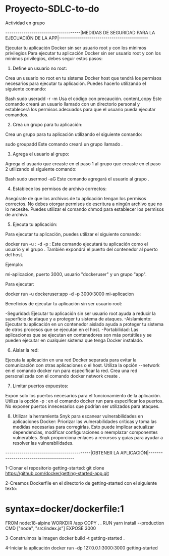# Proyecto-SDLC-to-do
Actividad en grupo


-------------------------------------|MEDIDAS DE SEGURIDAD PARA LA EJECUACIÓN DE LA APP|--------------------------------------------

Ejecutar tu aplicación Docker sin ser usuario root y con los mínimos privilegios
Para ejecutar tu aplicación Docker sin ser usuario root y con los mínimos privilegios, debes seguir estos pasos:

1. Define un usuario no root:

Crea un usuario no root en tu sistema Docker host que tendrá los permisos necesarios para ejecutar tu aplicación. Puedes hacerlo utilizando el siguiente comando:

Bash
sudo useradd -r -m <nombre-de-usuario>
Usa el código con precaución.
content_copy
Este comando creará un usuario llamado <nombre-de-usuario> con un directorio personal y establecerá los permisos adecuados para que el usuario pueda ejecutar comandos.

2. Crea un grupo para tu aplicación:

Crea un grupo para tu aplicación utilizando el siguiente comando:

sudo groupadd <nombre-de-grupo>
Este comando creará un grupo llamado <nombre-de-grupo>.

3. Agrega el usuario al grupo:

Agrega el usuario que creaste en el paso 1 al grupo que creaste en el paso 2 utilizando el siguiente comando:

Bash
sudo usermod -aG <nombre-de-grupo> <nombre-de-usuario>
Este comando agregará el usuario <nombre-de-usuario> al grupo <nombre-de-grupo>.

4. Establece los permisos de archivo correctos:

Asegúrate de que los archivos de tu aplicación tengan los permisos correctos. No debes otorgar permisos de escritura a ningún archivo que no lo necesite. Puedes utilizar el comando chmod para establecer los permisos de archivo.

5. Ejecuta tu aplicación:

Para ejecutar tu aplicación, puedes utilizar el siguiente comando:

docker run -u <nombre-de-usuario>:<nombre-de-grupo> -d -p <puerto-de-la-aplicacion>:<puerto-de-la-aplicacion> <nombre-de-imagen>
Este comando ejecutará tu aplicación como el usuario <nombre-de-usuario> y el grupo <nombre-de-grupo>. También expondrá el puerto <puerto-de-la-aplicacion> del contenedor al puerto <puerto-de-la-aplicacion> del host.

Ejemplo:

mi-aplicacion, puerto 3000, usuario "dockeruser" y un grupo "app".

Para ejecutar:

docker run -u dockeruser:app -d -p 3000:3000 mi-aplicacion

Beneficios de ejecutar tu aplicación sin ser usuario root:

-Seguridad: Ejecutar tu aplicación sin ser usuario root ayuda a reducir la superficie de ataque y a proteger tu sistema de ataques.
-Aislamiento: Ejecutar tu aplicación en un contenedor aislado ayuda a proteger tu sistema de otros procesos que se ejecutan en el host.
-Portabilidad: Las aplicaciones que se ejecutan en contenedores son más portátiles y se pueden ejecutar en cualquier sistema que tenga Docker instalado.

6. Aislar la red:

Ejecuta la aplicación en una red Docker separada para evitar la comunicación con otras aplicaciones o el host.
Utiliza la opción --network <nombre-de-red> en el comando docker run para especificar la red.
Crea una red personalizada con el comando docker network create <nombre-de-red>.

7. Limitar puertos expuestos:

Expon solo los puertos necesarios para el funcionamiento de la aplicación.
Utiliza la opción -p <puerto-contenedor>:<puerto-host> en el comando docker run para especificar los puertos.
No exponer puertos innecesarios que podrían ser utilizados para ataques.

8. Utilizar la herramienta Snyk para escanear vulnerabilidades en aplicaciones Docker:
Priorizar las vulnerabilidades críticas y toma las medidas necesarias para corregirlas.
Esto puede implicar actualizar dependencias, modificar configuraciones o reemplazar componentes vulnerables.
Snyk proporciona enlaces a recursos y guías para ayudar a resolver las vulnerabilidades.

------------------------------------------|OBTENER LA APLICACIÓN|-----------------------------------------

1-Clonar el repositorio getting-started:
git clone https://github.com/docker/getting-started-app.git

2-Creamos Dockerfile en el directorio de getting-started con el siguiente texto:
# syntax=docker/dockerfile:1
FROM node:18-alpine
WORKDIR /app
COPY . .
RUN yarn install --production
CMD ["node", "src/index.js"]
EXPOSE 3000

3-Construimos la imagen
docker build -t getting-started .

4-Iniciar la aplicación
docker run -dp 127.0.0.1:3000:3000 getting-started


